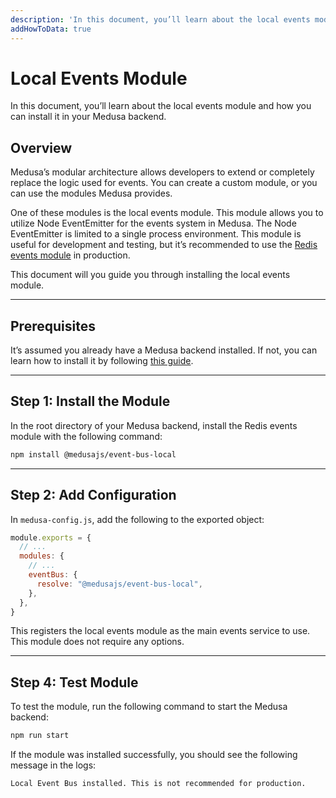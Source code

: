 ```yaml
---
description: 'In this document, you’ll learn about the local events module and how you can install it in your Medusa backend.'
addHowToData: true
---
```


# Local Events Module

In this document, you’ll learn about the local events module and how you can install it in your Medusa backend.

## Overview

Medusa’s modular architecture allows developers to extend or completely replace the logic used for events. You can create a custom module, or you can use the modules Medusa provides.

One of these modules is the local events module. This module allows you to utilize Node EventEmitter for the events system in Medusa. The Node EventEmitter is limited to a single process environment. This module is useful for development and testing, but it’s recommended to use the [Redis events module](./redis.md) in production.

This document will you guide you through installing the local events module.

---

## Prerequisites

It’s assumed you already have a Medusa backend installed. If not, you can learn how to install it by following [this guide](../../backend/install.mdx).

---

## Step 1: Install the Module

In the root directory of your Medusa backend, install the Redis events module with the following command:

```bash npm2yarn
npm install @medusajs/event-bus-local
```

---

## Step 2: Add Configuration

In `medusa-config.js`, add the following to the exported object:

```js title=medusa-config.js
module.exports = {
  // ...
  modules: {
    // ...
    eventBus: {
      resolve: "@medusajs/event-bus-local",
    },
  },
}
```

This registers the local events module as the main events service to use. This module does not require any options.

---

## Step 4: Test Module

To test the module, run the following command to start the Medusa backend:

```bash npm2yarn
npm run start
```

If the module was installed successfully, you should see the following message in the logs:

```bash noCopy noReport
Local Event Bus installed. This is not recommended for production.
```
